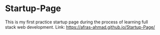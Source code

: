 # Startup-Page
This is my first practice startup page during the process of learning full stack web development. Link: https://afras-ahmad.github.io/Startup-Page/
